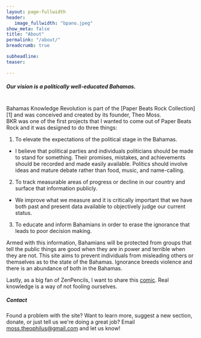 ```yaml
---
layout: page-fullwidth
header:
   image_fullwidth: "bpano.jpeg"
show_meta: false
title: "About"
permalink: "/about/"
breadcrumb: true

subheadline:
teaser:

---
```


##### Our vision is a politically well-educated Bahamas.
<br/>
Bahamas Knowledge Revolution is part of the [Paper Beats Rock Collection][1] and was conceived and created by its founder, Theo Moss. <br/>
BKR was one of the first projects that I wanted to come out of Paper Beats Rock and it was designed to do three things:

1. To elevate the expectations of the political stage in the Bahamas. 
* I believe that political parties and individuals politicians should be made to stand for something. Their promises, mistakes, and achievements should be recorded and made easily available. Politics should involve ideas and mature debate rather than food, music, and name-calling.
2. To track measurable areas of progress or decline in our country and surface that information publicly.
* We improve what we measure and it is critically important that we have both past and present data available to objectively judge our current status.
3. To educate and inform Bahamians in order to erase the ignorance that leads to poor decision making.

Armed with this information, Bahamians will be protected from groups that tell the public things are good when they are in power and terrible when they are not. This site aims to prevent individuals from misleading others or themselves as to the state of the Bahamas.
Ignorance breeds violence and there is an abundance of both in the Bahamas.

Lastly, as a big fan of ZenPencils, I want to share this [comic][2]. Real knowledge is a way of not fooling ourselves.

[1]: http://tmoss4.github.io/pbr/collection/
[2]: http://zenpencils.com/comic/52-phil-plait-welcome-to-science/

##### Contact
Found a problem with the site? Want to learn more, suggest a new section, donate, or just tell us we're doing a great job? Email <a href="mailto:moss.theophilus@gmail.com">moss.theophilus@gmail.com</a> and let us know!